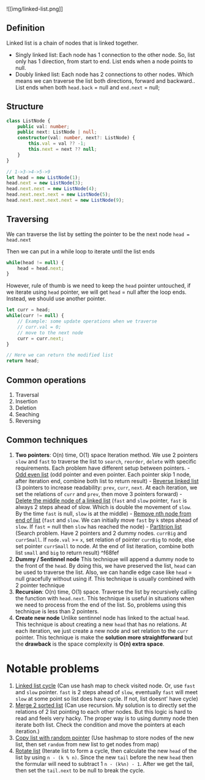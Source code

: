 ![[img/linked-list.png]]

## Definition
Linked list is a chain of nodes that is linked together.
- Singly linked list: Each node has 1 connection to the other node. So, list only has 1 direction, from start to end. List ends when a node points to null.
- Doubly linked list: Each node has 2 connections to other nodes. Which means we can traverse the list both directions, forward and backward.. List ends when both `head.back` = null and `end.next` = null;

## Structure
```typescript
class ListNode {
	public val: number;
	public next: ListNode | null;
	constructor(val: number, next?: ListNode) {
		this.val = val ?? -1;
		this.next = next ?? null;
	}
}

// 1->3->4->5->9
let head = new ListNode(1);
head.next = new ListNode(3);
head.next.next = new ListNode(4);
head.next.next.next = new ListNode(5);
head.next.next.next.next = new ListNode(9);
```

## Traversing
We can traverse the list by setting the pointer to be the next node
`head = head.next`

Then we can put in a while loop to iterate until the list ends
```typescript
while(head != null) {
	head = head.next;
}
```

However, rule of thumb is we need to keep the `head` pointer untouched, if we iterate using `head` pointer, we will get `head` = null after the loop ends.
Instead, we should use another pointer.
```typescript
let curr = head;
while(curr != null) {
	// Example: some update operations when we traverse
	// curr.val = 0;
	// move to the next node
	curr = curr.next;
}

// Here we can return the modified list
return head;
```

## Common operations
1. Traversal
2. Insertion
3. Deletion
4. Seaching
5. Reversing

## Common techniques
1. **Two pointers**: O(n) time, O(1) space
	Iteration method. We use 2 pointers `slow` and `fast` to traverse the list to `search`, `reorder`, `delete` with specific requirements. Each problem have different setup between pointers. 
		- [Odd even list](https://leetcode.com/problems/odd-even-linked-list) (odd pointer and even pointer. Each pointer skip 1 node, after iteration end, combine both list to return result)
		- [Reverse linked list](https://leetcode.com/problems/reverse-linked-list) (3 pointers to increase readability: `prev`, `curr`, `next`. At each iteration, we set the relations of `curr` and `prev`, then move 3 pointers forward)
		- [Delete the middle node of a linked list](https://leetcode.com/problems/delete-the-middle-node-of-a-linked-list) (`fast` and `slow` pointer, `fast` is always 2 steps ahead of slow. Which is double the movement of `slow`. By the time `fast` is null, `slow` is at the middle)
		- [Remove nth node from end of list](https://leetcode.com/problems/remove-nth-node-from-end-of-list) (`fast` and `slow`. We can initially move `fast` by `k` steps ahead of `slow`. If `fast` = null then  `slow` has reached the node)
		- [Partitrion list](https://leetcode.com/problems/partition-list ) (Search problem. Have 2 pointers and 2 dummy nodes. `currBig` and `currSmall`. If `node.val` >= `x`, set relation of pointer `currBig` to node, else set pointer `currSmall` to node. At the end of list iteration, combine both list `small` and `big` to return result) ^f68fef
2. **Dummy / Sentinnel node**
	This technique will append a dummy node to the front of the `head`. By doing this, we have preserved the list, `head` can be used to traverse the list. Also, we can handle edge case like `head` = null gracefully without using if. This technique is usually combined with 2 pointer technique
3. **Recursion**: O(n) time, O(1) space.
	Traverse the list by recursively calling the function with `head.next`. This technique is useful in situations when we need to process from the end of the list. So, problems using this technique is less than 2 pointers.
4. **Create new node**
	Unlike sentinnel node has linked to the actual `head`. This technique is about creating a new `head` that has no relations. At each iteration, we just create a new node and set relation to the `curr` pointer. This technique is make the **solution more straightforward** but the **drawback** is the space complexity is **O(n) extra space**.

# Notable problems
1. [Linked list cycle](https://leetcode.com/problems/linked-list-cycle) (Can use hash map to check visited node. Or, use `fast` and `slow` pointer. `fast` is 2 steps ahead of `slow`, eventually `fast` will meet `slow` at some point so list does have cycle. If not, list doesnt' have cycle)
2. [Merge 2 sorted list](https://leetcode.com/problems/merge-two-sorted-lists) (Can use recursion. My solution is to directly set the relations of 2 list pointing to each other nodes. But this logic is hard to read and feels very hacky. The proper way is to using dummy node then iterate both list. Check the condition and move the pointers at each iteration.)
3. [Copy list with random pointer](https://leetcode.com/problems/copy-list-with-random-pointer/) (Use hashmap to store nodes of the new list, then set `random` from new list to get nodes from map)
4. [Rotate list](https://leetcode.com/problems/rotate-list) (Iterate list to form a cycle, then calculate the new `head` of the list by using `n - (k % n)`. Since the new `tail` before the new `head`  then the formular will need to subtract 1 `n - (k%n) - 1`. After we get the tail, then set the `tail.next` to be null to break the cycle.